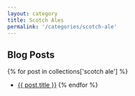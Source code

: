 ```yaml
---
layout: category
title: Scotch Ales
permalink: '/categories/scotch-ale'
---
```


## Blog Posts

{% for post in collections['scotch ale'] %}
  * <a href="{{post.url}}"  target="_self">{{ post.title }}</a>
{% endfor %}
